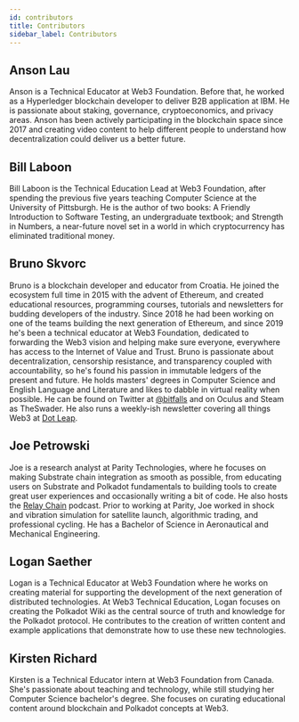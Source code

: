 ```yaml
---
id: contributors
title: Contributors
sidebar_label: Contributors
---
```


## Anson Lau

Anson is a Technical Educator at Web3 Foundation. Before that, he worked as a Hyperledger blockchain
developer to deliver B2B application at IBM. He is passionate about staking, governance,
cryptoeconomics, and privacy areas. Anson has been actively participating in the blockchain space
since 2017 and creating video content to help different people to understand how decentralization
could deliver us a better future.

## Bill Laboon

Bill Laboon is the Technical Education Lead at Web3 Foundation, after spending the previous five
years teaching Computer Science at the University of Pittsburgh. He is the author of two books: A
Friendly Introduction to Software Testing, an undergraduate textbook; and Strength in Numbers, a
near-future novel set in a world in which cryptocurrency has eliminated traditional money.

## Bruno Skvorc

Bruno is a blockchain developer and educator from Croatia. He joined the ecosystem full time in 2015
with the advent of Ethereum, and created educational resources, programming courses, tutorials and
newsletters for budding developers of the industry. Since 2018 he had been working on one of the
teams building the next generation of Ethereum, and since 2019 he's been a technical educator at
Web3 Foundation, dedicated to forwarding the Web3 vision and helping make sure everyone, everywhere
has access to the Internet of Value and Trust. Bruno is passionate about decentralization,
censorship resistance, and transparency coupled with accountability, so he's found his passion in
immutable ledgers of the present and future. He holds masters' degrees in Computer Science and
English Language and Literature and likes to dabble in virtual reality when possible. He can be
found on Twitter at [@bitfalls](https://twitter.com/bitfalls) and on Oculus and Steam as TheSwader. He also runs a weekly-ish newsletter covering all things Web3 at [Dot Leap](https://dotleap.substack.com).

## Joe Petrowski

Joe is a research analyst at Parity Technologies, where he focuses on making Substrate chain
integration as smooth as possible, from educating users on Substrate and Polkadot fundamentals to
building tools to create great user experiences and occasionally writing a bit of code. He also
hosts the [Relay Chain](https://relaychain.fm) podcast. Prior to working at Parity, Joe worked in
shock and vibration simulation for satellite launch, algorithmic trading, and professional cycling.
He has a Bachelor of Science in Aeronautical and Mechanical Engineering.

## Logan Saether

Logan is a Technical Educator at Web3 Foundation where he works on creating material for supporting
the development of the next generation of distributed technologies. At Web3 Technical Education,
Logan focuses on creating the Polkadot Wiki as the central source of truth and knowledge for the
Polkadot protocol. He contributes to the creation of written content and example applications that
demonstrate how to use these new technologies.

## Kirsten Richard

Kirsten is a Technical Educator intern at Web3 Foundation from Canada. She's passionate about
teaching and technology, while still studying her Computer Science bachelor's degree. She focuses on
curating educational content around blockchain and Polkadot concepts at Web3.
